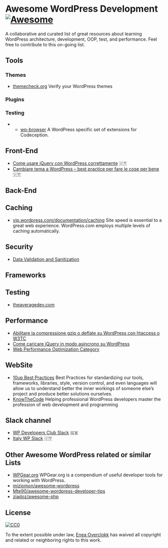 # Awesome WordPress Development [![Awesome](https://cdn.rawgit.com/sindresorhus/awesome/d7305f38d29fed78fa85652e3a63e154dd8e8829/media/badge.svg)](https://github.com/sindresorhus/awesome)
A collaborative and curated list of great resources about learning WordPress architecture, development, OOP, test, and performance. Feel free to contribute to this on-going list.


## Tools

### Themes
* [themecheck.org](http://themecheck.org/) Verify your WordPress themes

### Plugins

### Testing
* * [wp-browser](https://github.com/lucatume/wp-browser) A WordPress specific set of extensions for Codeception.

## Front-End
* [Come usare jQuery con WordPress correttamente](http://www.overclokk.net/come-usare-jquery-wordpress-correttamente.html) :it:
* [Cambiare tema a WordPress – best practice per fare le cose per bene](http://www.overclokk.net/cambiare-tema-wordpress-best-practice.html) :it:

## Back-End

## Caching

* [vip.wordpress.com/documentation/caching](https://vip.wordpress.com/documentation/caching/) Site speed is essential to a great web experience. WordPress.com employs multiple levels of caching automatically.

## Security
* [Data Validation and Sanitization](https://codex.wordpress.org/Data_Validation)

## Frameworks

## Testing
* [theaveragedev.com](http://theaveragedev.com/tag/tdd/)

## Performance
* [Abilitare la compressione gzip o deflate su WordPress con htaccess o W3TC](http://www.overclokk.net/abilitare-la-compressione-gzip-deflate-wordpress-htaccess.html)
* [Come caricare jQuery in modo asincrono su WordPress ](http://seoblog.giorgiotave.it/caricare-jquery-asincrono-wordpress/3963)
* [Web Performance Optimization Category](http://seoblog.giorgiotave.it/category/web-performance-optimization)

## WebSite
* [10up Best Practices](https://10up.github.io/Engineering-Best-Practices/) Best Practices for standardizing our tools, frameworks, libraries, style, version control, and even languages will allow us to understand better the inner workings of someone else’s project and produce better solutions ourselves.
* [KnowTheCode](https://knowthecode.io/) Helping professional WordPress developers master
the profession of web development and programming

## Slack channel
* [WP Developers Club Slack](https://wpdevelopersclub.slack.com/messages) :gb:
* [Italy WP Slack](https://italia-wp-community.slack.com/messages/dev) :it:

## Other Awesome WordPress related or similar Lists
* [WPGear.org](http://wpgear.org/) WPGear.org is a compendium of useful developer tools for working with WordPress.
* [miziomon/awesome-wordpress](https://github.com/miziomon/awesome-wordpress)
* [Mte90/awesome-wordpress-developer-tips](https://github.com/Mte90/awesome-wordpress-developer-tips)
* [ziadoz/awesome-php](https://github.com/ziadoz/awesome-php)

## License
[![CC0](https://i.creativecommons.org/p/zero/1.0/88x31.png)](https://creativecommons.org/publicdomain/zero/1.0/)

To the extent possible under law, [Enea Overclokk](http://www.overclokk.net) has waived all copyright and related or neighboring rights to this work.